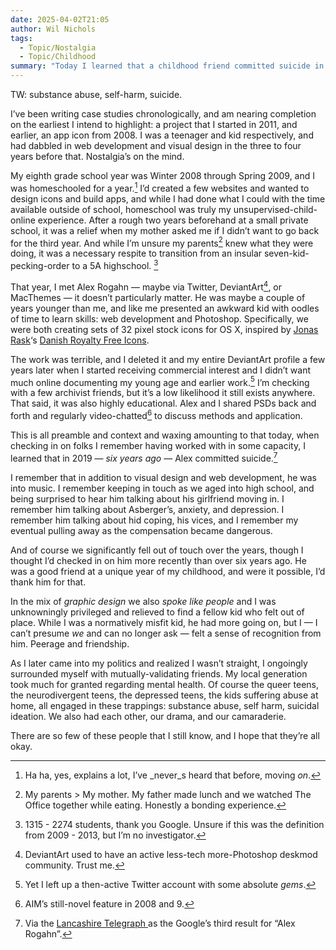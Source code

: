 ```yaml
---
date: 2025-04-02T21:05
author: Wil Nichols
tags:
  - Topic/Nostalgia
  - Topic/Childhood
summary: "Today I learned that a childhood friend committed suicide in 2019."
---
```


TW: substance abuse, self-harm, suicide.

I’ve been writing case studies chronologically, and am nearing completion on the earliest I intend to highlight: a project that I started in 2011, and earlier, an app icon from 2008. I was a teenager and kid respectively, and had dabbled in web development and visual design in the three to four years before that. Nostalgia’s on the mind. 

My eighth grade school year was Winter 2008 through Spring 2009, and I was homeschooled for a year.[^1] I’d created a few websites and wanted to design icons and build apps, and while I had done what I could with the time available outside of school, homeschool was truly my unsupervised-child-online experience. After a rough two years beforehand at a small private school, it was a relief when my mother asked me if I didn’t want to go back for the third year. And while I’m unsure my parents[^2] knew what they were doing, it was a necessary respite to transition from an insular  seven-kid-pecking-order to a 5A highschool. [^3]

That year, I met Alex Rogahn — maybe via Twitter, DeviantArt[^4], or MacThemes — it doesn’t particularly matter. He was maybe a couple of years younger than me, and like me presented an awkward kid with oodles of time to learn skills: web development and Photoshop. Specifically, we were both creating sets of 32 pixel stock icons for OS X, inspired by [Jonas Rask](http://jonasraskphotography.com/)‘s [Danish Royalty Free Icons](https://web.archive.org/web/20070701165037/http://macthemes2.net/forum/viewtopic.php?id=16780581).

The work was terrible, and I deleted it and my entire DeviantArt profile a few years later when I started receiving commercial interest and I didn’t want much online documenting my young age and earlier work.[^5] I’m checking with a few archivist friends, but it’s a low likelihood it still exists anywhere. That said, it was also highly educational. Alex and I shared PSDs back and forth and regularly video-chatted[^6] to discuss methods and application.

This is all preamble and context and waxing amounting to that today, when checking in on folks I remember having worked with in some capacity, I learned that in 2019 — _six years ago_ — Alex committed suicide.[^7]

I remember that in addition to visual design and web development, he was into music. I remember keeping in touch as we aged into high school, and being surprised to hear him talking about his girlfriend moving in. I remember him talking about Asberger’s, anxiety, and depression. I remember him talking about hid coping, his vices, and I remember my eventual pulling away as the compensation became dangerous.

And of course we significantly fell out of touch over the years, though I thought I’d checked in on him more recently than over six years ago. He was a good friend at a unique year of my childhood, and were it possible, I’d thank him for that.

In the mix of _graphic design_ we also _spoke like people_ and I was unknowningly privileged and relieved to find a fellow kid who felt out of place. While I was a normatively misfit kid, he had more going on, but I — I can’t presume _we_ and can no longer ask — felt a sense of recognition from him. Peerage and friendship.

As I later came into my politics and realized I wasn’t straight, I ongoingly surrounded myself with mutually-validating friends. My local generation took much for granted regarding mental health. Of course the queer teens, the neurodivergent teens, the depressed teens, the kids suffering abuse at home, all engaged in these trappings: substance abuse, self harm, suicidal ideation. We also had each other, our drama, and our camaraderie.

There are so few of these people that I still know, and I hope that they’re all okay.

[^1]: Ha ha, yes, explains a lot, I’ve _never_s heard that before, moving _on_. 
[^2]: My parents > My mother. My father made lunch and we watched The Office together while eating. Honestly a bonding experience. 
[^3]: 1315 - 2274 students, thank you Google. Unsure if this was the definition from 2009 - 2013, but I’m no investigator. 
[^4]: DeviantArt used to have an active less-tech more-Photoshop deskmod community. Trust me.
[^5]: Yet I left up a then-active Twitter account with some absolute _gems_. 
[^6]: AIM’s still-novel feature in 2008 and 9.
[^7]: Via the [Lancashire Telegraph ](https://www.lancashiretelegraph.co.uk/news/17643577.23-year-old-burnley-man-struggling-aspergers-took-life/) as the Google’s third result for “Alex Rogahn”.